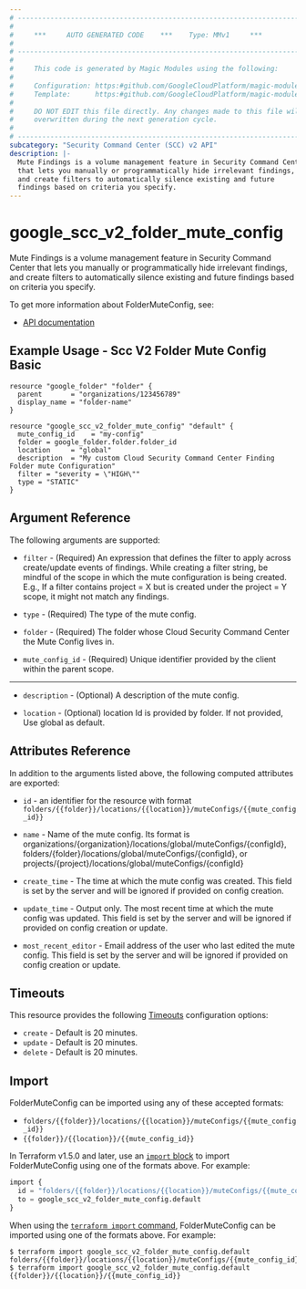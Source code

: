 ```yaml
---
# ----------------------------------------------------------------------------
#
#     ***     AUTO GENERATED CODE    ***    Type: MMv1     ***
#
# ----------------------------------------------------------------------------
#
#     This code is generated by Magic Modules using the following:
#
#     Configuration: https:#github.com/GoogleCloudPlatform/magic-modules/tree/main/mmv1/products/securitycenterv2/FolderMuteConfig.yaml
#     Template:      https:#github.com/GoogleCloudPlatform/magic-modules/tree/main/mmv1/templates/terraform/resource.html.markdown.tmpl
#
#     DO NOT EDIT this file directly. Any changes made to this file will be
#     overwritten during the next generation cycle.
#
# ----------------------------------------------------------------------------
subcategory: "Security Command Center (SCC) v2 API"
description: |-
  Mute Findings is a volume management feature in Security Command Center
  that lets you manually or programmatically hide irrelevant findings,
  and create filters to automatically silence existing and future
  findings based on criteria you specify.
---
```


# google_scc_v2_folder_mute_config

Mute Findings is a volume management feature in Security Command Center
that lets you manually or programmatically hide irrelevant findings,
and create filters to automatically silence existing and future
findings based on criteria you specify.


To get more information about FolderMuteConfig, see:

* [API documentation](https://cloud.google.com/security-command-center/docs/reference/rest/v2/folders.muteConfigs)

## Example Usage - Scc V2 Folder Mute Config Basic


```hcl
resource "google_folder" "folder" {
  parent       = "organizations/123456789"
  display_name = "folder-name"
}

resource "google_scc_v2_folder_mute_config" "default" {
  mute_config_id    = "my-config"
  folder = google_folder.folder.folder_id
  location     = "global"
  description  = "My custom Cloud Security Command Center Finding Folder mute Configuration"
  filter = "severity = \"HIGH\""
  type = "STATIC"
}
```

## Argument Reference

The following arguments are supported:


* `filter` -
  (Required)
  An expression that defines the filter to apply across create/update
  events of findings. While creating a filter string, be mindful of
  the scope in which the mute configuration is being created. E.g.,
  If a filter contains project = X but is created under the
  project = Y scope, it might not match any findings.

* `type` -
  (Required)
  The type of the mute config.

* `folder` -
  (Required)
  The folder whose Cloud Security Command Center the Mute
  Config lives in.

* `mute_config_id` -
  (Required)
  Unique identifier provided by the client within the parent scope.


- - -


* `description` -
  (Optional)
  A description of the mute config.

* `location` -
  (Optional)
  location Id is provided by folder. If not provided, Use global as default.


## Attributes Reference

In addition to the arguments listed above, the following computed attributes are exported:

* `id` - an identifier for the resource with format `folders/{{folder}}/locations/{{location}}/muteConfigs/{{mute_config_id}}`

* `name` -
  Name of the mute config. Its format is
  organizations/{organization}/locations/global/muteConfigs/{configId},
  folders/{folder}/locations/global/muteConfigs/{configId},
  or projects/{project}/locations/global/muteConfigs/{configId}

* `create_time` -
  The time at which the mute config was created. This field is set by
  the server and will be ignored if provided on config creation.

* `update_time` -
  Output only. The most recent time at which the mute config was
  updated. This field is set by the server and will be ignored if
  provided on config creation or update.

* `most_recent_editor` -
  Email address of the user who last edited the mute config. This
  field is set by the server and will be ignored if provided on
  config creation or update.


## Timeouts

This resource provides the following
[Timeouts](https://developer.hashicorp.com/terraform/plugin/sdkv2/resources/retries-and-customizable-timeouts) configuration options:

- `create` - Default is 20 minutes.
- `update` - Default is 20 minutes.
- `delete` - Default is 20 minutes.

## Import


FolderMuteConfig can be imported using any of these accepted formats:

* `folders/{{folder}}/locations/{{location}}/muteConfigs/{{mute_config_id}}`
* `{{folder}}/{{location}}/{{mute_config_id}}`


In Terraform v1.5.0 and later, use an [`import` block](https://developer.hashicorp.com/terraform/language/import) to import FolderMuteConfig using one of the formats above. For example:

```tf
import {
  id = "folders/{{folder}}/locations/{{location}}/muteConfigs/{{mute_config_id}}"
  to = google_scc_v2_folder_mute_config.default
}
```

When using the [`terraform import` command](https://developer.hashicorp.com/terraform/cli/commands/import), FolderMuteConfig can be imported using one of the formats above. For example:

```
$ terraform import google_scc_v2_folder_mute_config.default folders/{{folder}}/locations/{{location}}/muteConfigs/{{mute_config_id}}
$ terraform import google_scc_v2_folder_mute_config.default {{folder}}/{{location}}/{{mute_config_id}}
```
